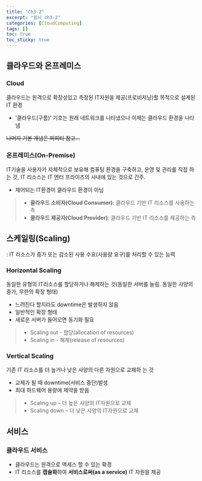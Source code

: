 ```yaml
---
title: "Ch3-2"
excerpt: "임시 ch3-2"
categories: [CloudComputing]
tags: []
toc: true
toc_sticky: true
---
```



## 클라우드와 온프레미스

### Cloud
클라우드는 원격으로 확장성있고 측정된 IT자원을 제공(프로비저닝)할
목적으로 설계된 IT 환경
* '클라우드(구름)' 기호는 원래 네트워크를 나타냈으나 이제는 클라우드 환경을 나타냄

~~나머지 기본 개념은 피피티 참고...~~

### 온프레미스(On-Premise)
IT기술을 사용자가 자체적으로 보유해 컴퓨팅 환경을 구축하고, 운영 및 관리를 직접 하는 것, IT 리소스는 IT 엔터 프라이즈의 사내에 있는 것으로 간주.
* 제어되는 IT환경이 클라우드 환경이 아님

> * **클라우드 소비자(Cloud Consumer)**: 클라우드 기반 IT 리소스를 사용하는 측
> * **클라우드 제공자(Cloud Provider)**: 클라우드 기반 IT 리소스를 제공하는 측


## 스케일링(Scaling)


: IT 리소스가 증가 또는 감소된 사용 수요(사용량 요구)를 처리할 수 있는 능력

### Horizontal Scaling
동일한 유형의 IT리소스를 할당하거나 해제하는 것(동일한 서버를 늘림. 동일한 사양의 증가, 무한의 확장 형태)
* 느려진다 할지라도 downtime은 발생하지 않음
* 일반적인 확장 형태
* 새로운 서버가 들어오면 동기화 필요

> * Scaling out - 할당(allocation of resources)
> * Scaling in - 해제(release of resources)

### Vertical Scaling
기존 IT 리소스를 더 높거나 낮은 사양의 다른 자원으로 교체하
는 것
* 교체가 될 때 downtime(서비스 중단)발생
* 최대 하드웨어 용량에 제약을 받음

> * Scaling up – 더 높은 사양의 IT자원으로 교체
> * Scaling down – 더 낮은 사양의 IT자원으로 교체


## 서비스
### 클라우드 서비스
* 클라우드는 원격으로 액세스 할 수 있는 확경
* IT 리소스를 **캡슐화**하여 **서비스로써(as a service)** IT 자원을 제공